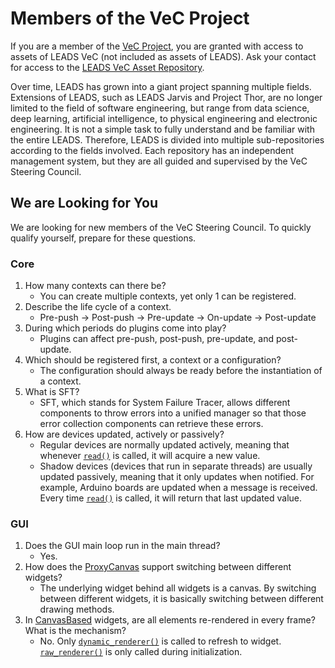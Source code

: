 # Members of the VeC Project

If you are a member of the [VeC Project](https://www.villanovacollege.org/giving/vec-project), you are granted with
access to assets of LEADS VeC (not included as assets of LEADS). Ask your contact for access to the
[LEADS VeC Asset Repository](https://github.com/ProjectNeura/LEADS-VeC-Assets).

Over time, LEADS has grown into a giant project spanning multiple fields. Extensions of LEADS, such as LEADS Jarvis
and Project Thor, are no longer limited to the field of software engineering, but range from data science, deep
learning, artificial intelligence, to physical engineering and electronic engineering. It is not a simple task to
fully understand and be familiar with the entire LEADS. Therefore, LEADS is divided into multiple sub-repositories
according to the fields involved. Each repository has an independent management system, but they are all guided and
supervised by the VeC Steering Council.

## We are Looking for You

We are looking for new members of the VeC Steering Council. To quickly qualify yourself, prepare for these questions.

### Core

1. How many contexts can there be?
    - You can create multiple contexts, yet only 1 can be registered.
2. Describe the life cycle of a context.
    - Pre-push -> Post-push -> Pre-update -> On-update -> Post-update
3. During which periods do plugins come into play?
    - Plugins can affect pre-push, post-push, pre-update, and post-update.
4. Which should be registered first, a context or a configuration?
    - The configuration should always be ready before the instantiation of a context.
5. What is SFT?
    - SFT, which stands for System Failure Tracer, allows different components to throw errors into a unified manager so
      that those error collection components can retrieve these errors.
6. How are devices updated, actively or passively?
    - Regular devices are normally updated actively, meaning that whenever [`read()`](#leads.dt.device.Device.read) is
      called, it will acquire a new value.
    - Shadow devices (devices that run in separate threads) are usually updated passively, meaning that it only
      updates when notified. For example, Arduino boards are updated when a message is received. Every time
      [`read()`](#leads.dt.device.Device.read) is called, it will return that last updated value.

### GUI

1. Does the GUI main loop run in the main thread?
    - Yes.
2. How does the [ProxyCanvas](#leads_gui.proxy.ProxyCanvas) support switching between different widgets?
    - The underlying widget behind all widgets is a canvas. By switching between different widgets, it is basically
      switching between different drawing methods.
3. In [CanvasBased](#leads_gui.prototype.CanvaseBased) widgets, are all elements re-rendered in every frame? What is the
  mechanism?
    - No. Only [`dynamic_renderer()`](#leads_gui.prototype.CanvasBased.dynamic_renderer) is called to refresh to widget.
      [`raw_renderer()`](#leads_gui.prototype.CanvasBased.raw_renderer) is only called during initialization.